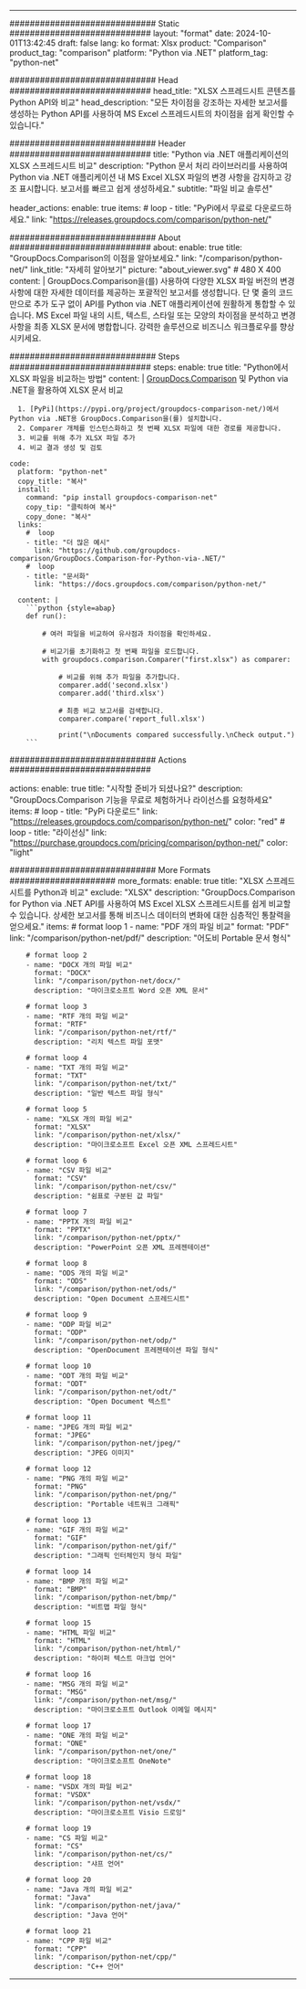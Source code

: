 
---
############################# Static ############################
layout: "format"
date:  2024-10-01T13:42:45
draft: false
lang: ko
format: Xlsx
product: "Comparison"
product_tag: "comparison"
platform: "Python via .NET"
platform_tag: "python-net"

############################# Head ############################
head_title: "XLSX 스프레드시트 콘텐츠를 Python API와 비교"
head_description: "모든 차이점을 강조하는 자세한 보고서를 생성하는 Python API를 사용하여 MS Excel 스프레드시트의 차이점을 쉽게 확인할 수 있습니다."

############################# Header ############################
title: "Python via .NET 애플리케이션의 XLSX 스프레드시트 비교" 
description: "Python 문서 처리 라이브러리를 사용하여 Python via .NET 애플리케이션 내 MS Excel XLSX 파일의 변경 사항을 감지하고 강조 표시합니다. 보고서를 빠르고 쉽게 생성하세요."
subtitle: "파일 비교 솔루션" 

header_actions:
  enable: true
  items:
    #  loop
    - title: "PyPi에서 무료로 다운로드하세요."
      link: "https://releases.groupdocs.com/comparison/python-net/"
      
############################# About ############################
about:
    enable: true
    title: "GroupDocs.Comparison의 이점을 알아보세요."
    link: "/comparison/python-net/"
    link_title: "자세히 알아보기"
    picture: "about_viewer.svg" # 480 X 400
    content: |
       GroupDocs.Comparison을(를) 사용하여 다양한 XLSX 파일 버전의 변경 사항에 대한 자세한 데이터를 제공하는 포괄적인 보고서를 생성합니다. 단 몇 줄의 코드만으로 추가 도구 없이 API를 Python via .NET 애플리케이션에 원활하게 통합할 수 있습니다. MS Excel 파일 내의 시트, 텍스트, 스타일 또는 모양의 차이점을 분석하고 변경 사항을 최종 XLSX 문서에 병합합니다. 강력한 솔루션으로 비즈니스 워크플로우를 향상시키세요.

############################# Steps ############################
steps:
    enable: true
    title: "Python에서 XLSX 파일을 비교하는 방법"
    content: |
      [GroupDocs.Comparison](https://products.groupdocs.com/comparison/python-net/) 및 Python via .NET을 활용하여 XLSX 문서 비교
      
      1. [PyPi](https://pypi.org/project/groupdocs-comparison-net/)에서 Python via .NET용 GroupDocs.Comparison을(를) 설치합니다.
      2. Comparer 개체를 인스턴스화하고 첫 번째 XLSX 파일에 대한 경로를 제공합니다.
      3. 비교를 위해 추가 XLSX 파일 추가
      4. 비교 결과 생성 및 검토
   
    code:
      platform: "python-net"
      copy_title: "복사"
      install:
        command: "pip install groupdocs-comparison-net"
        copy_tip: "클릭하여 복사"
        copy_done: "복사"
      links:
        #  loop
        - title: "더 많은 예시"
          link: "https://github.com/groupdocs-comparison/GroupDocs.Comparison-for-Python-via-.NET/"
        #  loop
        - title: "문서화"
          link: "https://docs.groupdocs.com/comparison/python-net/"
          
      content: |
        ```python {style=abap}
        def run():

            # 여러 파일을 비교하여 유사점과 차이점을 확인하세요.

            # 비교기를 초기화하고 첫 번째 파일을 로드합니다.
            with groupdocs.comparison.Comparer("first.xlsx") as comparer:

                # 비교를 위해 추가 파일을 추가합니다.
                comparer.add('second.xlsx')
                comparer.add('third.xlsx')

                # 최종 비교 보고서를 검색합니다.
                comparer.compare('report_full.xlsx')

                print("\nDocuments compared successfully.\nCheck output.")
        ```            

############################# Actions ############################

actions:
  enable: true
  title: "시작할 준비가 되셨나요?"
  description: "GroupDocs.Comparison 기능을 무료로 체험하거나 라이선스를 요청하세요"
  items:
    #  loop
    - title: "PyPi 다운로드"
      link: "https://releases.groupdocs.com/comparison/python-net/"
      color: "red"
        #  loop
    - title: "라이선싱"
      link: "https://purchase.groupdocs.com/pricing/comparison/python-net/"
      color: "light"


############################# More Formats #####################
more_formats:
    enable: true
    title: "XLSX 스프레드시트를 Python과 비교"
    exclude: "XLSX"
    description: "GroupDocs.Comparison for Python via .NET API를 사용하여 MS Excel XLSX 스프레드시트를 쉽게 비교할 수 있습니다. 상세한 보고서를 통해 비즈니스 데이터의 변화에 ​​대한 심층적인 통찰력을 얻으세요."
    items: 
        # format loop 1
        - name: "PDF 개의 파일 비교"
          format: "PDF"
          link: "/comparison/python-net/pdf/"
          description: "어도비 Portable 문서 형식"

        # format loop 2
        - name: "DOCX 개의 파일 비교"
          format: "DOCX"
          link: "/comparison/python-net/docx/"
          description: "마이크로소프트 Word 오픈 XML 문서"

        # format loop 3
        - name: "RTF 개의 파일 비교"
          format: "RTF"
          link: "/comparison/python-net/rtf/"
          description: "리치 텍스트 파일 포맷"

        # format loop 4
        - name: "TXT 개의 파일 비교"
          format: "TXT"
          link: "/comparison/python-net/txt/"
          description: "일반 텍스트 파일 형식"

        # format loop 5
        - name: "XLSX 개의 파일 비교"
          format: "XLSX"
          link: "/comparison/python-net/xlsx/"
          description: "마이크로소프트 Excel 오픈 XML 스프레드시트"

        # format loop 6
        - name: "CSV 파일 비교"
          format: "CSV"
          link: "/comparison/python-net/csv/"
          description: "쉼표로 구분된 값 파일"

        # format loop 7
        - name: "PPTX 개의 파일 비교"
          format: "PPTX"
          link: "/comparison/python-net/pptx/"
          description: "PowerPoint 오픈 XML 프레젠테이션"

        # format loop 8
        - name: "ODS 개의 파일 비교"
          format: "ODS"
          link: "/comparison/python-net/ods/"
          description: "Open Document 스프레드시트"

        # format loop 9
        - name: "ODP 파일 비교"
          format: "ODP"
          link: "/comparison/python-net/odp/"
          description: "OpenDocument 프레젠테이션 파일 형식"

        # format loop 10
        - name: "ODT 개의 파일 비교"
          format: "ODT"
          link: "/comparison/python-net/odt/"
          description: "Open Document 텍스트"

        # format loop 11
        - name: "JPEG 개의 파일 비교"
          format: "JPEG"
          link: "/comparison/python-net/jpeg/"
          description: "JPEG 이미지"

        # format loop 12
        - name: "PNG 개의 파일 비교"
          format: "PNG"
          link: "/comparison/python-net/png/"
          description: "Portable 네트워크 그래픽"

        # format loop 13
        - name: "GIF 개의 파일 비교"
          format: "GIF"
          link: "/comparison/python-net/gif/"
          description: "그래픽 인터체인지 형식 파일"

        # format loop 14
        - name: "BMP 개의 파일 비교"
          format: "BMP"
          link: "/comparison/python-net/bmp/"
          description: "비트맵 파일 형식"

        # format loop 15
        - name: "HTML 파일 비교"
          format: "HTML"
          link: "/comparison/python-net/html/"
          description: "하이퍼 텍스트 마크업 언어"

        # format loop 16
        - name: "MSG 개의 파일 비교"
          format: "MSG"
          link: "/comparison/python-net/msg/"
          description: "마이크로소프트 Outlook 이메일 메시지"

        # format loop 17
        - name: "ONE 개의 파일 비교"
          format: "ONE"
          link: "/comparison/python-net/one/"
          description: "마이크로소프트 OneNote"

        # format loop 18
        - name: "VSDX 개의 파일 비교"
          format: "VSDX"
          link: "/comparison/python-net/vsdx/"
          description: "마이크로소프트 Visio 드로잉"

        # format loop 19
        - name: "CS 파일 비교"
          format: "CS"
          link: "/comparison/python-net/cs/"
          description: "샤프 언어"

        # format loop 20
        - name: "Java 개의 파일 비교"
          format: "Java"
          link: "/comparison/python-net/java/"
          description: "Java 언어"
          
        # format loop 21
        - name: "CPP 파일 비교"
          format: "CPP"
          link: "/comparison/python-net/cpp/"
          description: "C++ 언어"
---